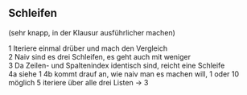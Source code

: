## Schleifen

(sehr knapp, in der Klausur ausführlicher machen)

1 Iteriere einmal drüber und mach den Vergleich  
2 Naiv sind es drei Schleifen, es geht auch mit weniger  
3 Da Zeilen- und Spaltenindex identisch sind, reicht eine Schleife  
4a siehe 1
4b kommt drauf an, wie naiv man es machen will, 1 oder 10 möglich
5 iteriere über alle drei Listen -> 3
